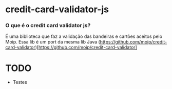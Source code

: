 # credit-card-validator-js

### O que é o credit card validator js?

É uma biblioteca que faz a validação das bandeiras e cartões aceitos pelo Moip. Essa lib é um port da mesma lib Java (https://github.com/moip/credit-card-validator)[https://github.com/moip/credit-card-validator]

# TODO

- Testes